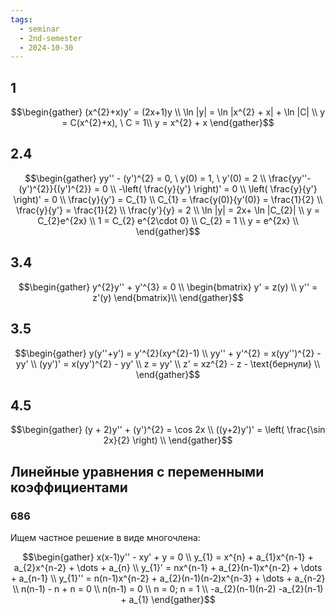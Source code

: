 ```yaml
---
tags:
  - seminar
  - 2nd-semester
  - 2024-10-30
---
```


## 1

$$\begin{gather}
(x^{2}+x)y' = (2x+1)y \\
\ln |y| = \ln |x^{2} + x| + \ln |C| \\
y = C(x^{2}+x), \ C = 1\\
y = x^{2} + x
\end{gather}$$

## 2.4

$$\begin{gather}
yy'' - (y')^{2} = 0, \ y(0) = 1, \ y'(0) = 2 \\
\frac{yy''-(y')^{2}}{(y')^{2}} = 0 \\
-\left( \frac{y}{y'} \right)' = 0 \\
\left( \frac{y}{y'} \right)' = 0 \\
\frac{y}{y'} = C_{1} \\
C_{1} = \frac{y(0)}{y'(0)} = \frac{1}{2} \\
\frac{y}{y'} = \frac{1}{2} \\
\frac{y'}{y} = 2 \\
\ln |y| = 2x+ \ln |C_{2}| \\
y = C_{2}e^{2x} \\
1 = C_{2} e^{2\cdot 0} \\
C_{2} = 1 \\
y = e^{2x} \\
\end{gather}$$

## 3.4

$$\begin{gather}
y^{2}y'' + y'^{3} = 0 \\
\begin{bmatrix}
y' = z(y) \\
y'' = z'(y)
\end{bmatrix}\\
\end{gather}$$

## 3.5

$$\begin{gather}
y(y''+y') = y'^{2}(xy^{2}-1) \\
yy'' + y'^{2} = x(yy'')^{2} - yy' \\
(yy')' = x(yy')^{2} - yy' \\
z = yy' \\
z' = xz^{2} - z - \text{бернули} \\
\end{gather}$$

## 4.5

$$\begin{gather}
(y + 2)y'' + (y')^{2} = \cos 2x \\
((y+2)y')' = \left( \frac{\sin 2x}{2} \right) \\
\end{gather}$$

## Линейные уравнения с переменными коэффициентами

### 686

Ищем частное решение в виде многочлена:

$$\begin{gather}
x(x-1)y'' - xy' + y = 0 \\
y_{1} = x^{n} + a_{1}x^{n-1} + a_{2}x^{n-2} + \dots + a_{n} \\
y_{1}' = nx^{n-1} + a_{2}(n-1)x^{n-2} + \dots + a_{n-1} \\
y_{1}'' = n(n-1)x^{n-2} + a_{2}(n-1)(n-2)x^{n-3} + \dots + a_{n-2} \\
n(n-1) - n + n = 0 \\
n(n-1) = 0 \\
n = 0; n = 1 \\
-a_{2}(n-1)(n-2) -a_{2}(n-1) + a_{1}
\end{gather}$$